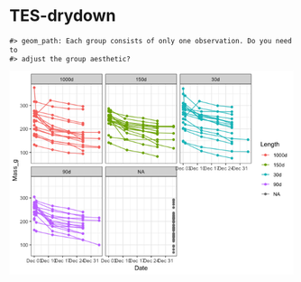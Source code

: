 
<!-- README.md is generated from README.Rmd. Please edit that file -->
TES-drydown
===========

    #> geom_path: Each group consists of only one observation. Do you need to
    #> adjust the group aesthetic?

![](README-unnamed-chunk-1-1.png)
